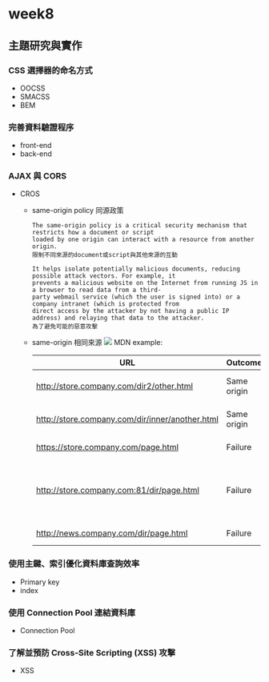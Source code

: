 # week8
## 主題研究與實作
### CSS 選擇器的命名⽅式
* OOCSS
* SMACSS
* BEM
### 完善資料驗證程序
* front-end
* back-end
### AJAX 與 CORS
* CROS
  * same-origin policy 同源政策
    ```
    The same-origin policy is a critical security mechanism that restricts how a document or script 
    loaded by one origin can interact with a resource from another origin.
    限制不同來源的document或script與其他來源的互動
    ```
    ```
    It helps isolate potentially malicious documents, reducing possible attack vectors. For example, it 
    prevents a malicious website on the Internet from running JS in a browser to read data from a third-
    party webmail service (which the user is signed into) or a company intranet (which is protected from 
    direct access by the attacker by not having a public IP address) and relaying that data to the attacker.
    為了避免可能的惡意攻擊
    ```
  * same-origin 相同來源
![](https://www.appsecmonkey.com/_next/image?url=%2Fstatic%2Fimages%2Fsame-origin-policy%2Ffigure-1.jpg&w=1920&q=75)
    MDN example:

    |URL 	|Outcome 	|Reason|
    |---|---|---|
    |http://store.company.com/dir2/other.html 	|Same origin 	|Only the path differs|
    |http://store.company.com/dir/inner/another.html 	|Same origin 	|Only the path differs|
    |https://store.company.com/page.html 	|Failure 	|Different protocol|
    |http://store.company.com:81/dir/page.html 	|Failure 	|Different port (http:// is port 80 by default)|
    |http://news.company.com/dir/page.html 	|Failure 	|Different host|

### 使⽤主鍵、索引優化資料庫查詢效率
* Primary key
* index
### 使⽤ Connection Pool 連結資料庫
* Connection Pool
### 了解並預防 Cross-Site Scripting (XSS) 攻擊
* XSS
